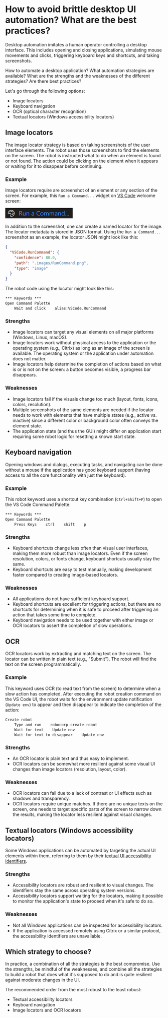 # How to avoid brittle desktop UI automation? What are the best practices?

Desktop automation imitates a human operator controlling a desktop interface. This includes opening and closing applications, simulating mouse movements and clicks, triggering keyboard keys and shortcuts, and taking screenshots.

How to automate a desktop application? What automation strategies are available? What are the strengths and the weaknesses of the different strategies? Are there best practices?

Let's go through the following options:

- Image locators
- Keyboard navigation
- OCR (optical character recognition)
- Textual locators (Windows accessibility locators)

## Image locators

The image locator strategy is based on taking screenshots of the user interface elements. The robot uses those screenshots to find the elements on the screen. The robot is instructed what to do when an element is found or not found. The action could be clicking on the element when it appears or waiting for it to disappear before continuing.

### Example

Image locators require are screenshot of an element or any section of the screen. For example, this `Run a Command...` widget on [VS Code](https://code.visualstudio.com/) welcome screen:

![Run a Command widget on VS Code welcome screen](RunCommand.png)

In addition to the screenshot, one can create a named locator for the image. The locator metadata is stored in JSON format. Using the `Run a Command...` screenshot as an example, the locator JSON might look like this:

```json
{
  "VSCode.RunCommand": {
    "confidence": 80.0,
    "path": ".images/RunCommand.png",
    "type": "image"
  }
}
```

The robot code using the locator might look like this:

```robot
*** Keywords ***
Open Command Palette
    Wait and click    alias:VSCode.RunCommand
```

### Strengths

- Image locators can target any visual elements on all major platforms (Windows, Linux, macOS).
- Image locators work without physical access to the application or the operating system (e.g., Citrix) as long as an image of the screen is available. The operating system or the application under automation does not matter.
- Image locators help determine the completion of actions based on what is or is not on the screen: a button becomes visible, a progress bar disappears.

### Weaknesses

- Image locators fail if the visuals change too much (layout, fonts, icons, colors, resolution).
- Multiple screenshots of the same elements are needed if the locator needs to work with elements that have multiple states (e.g., active vs. inactive) since a different color or background color often conveys the element state.
- The application state (and thus the GUI) might differ on application start requiring some robot logic for resetting a known start state.

## Keyboard navigation

Opening windows and dialogs, executing tasks, and navigating can be done without a mouse if the application has good keyboard support (having access to all the core functionality with just the keyboard).

### Example

This robot keyword uses a shortcut key combination (`Ctrl+Shift+P`) to open the VS Code Command Palette:

```robot
*** Keywords ***
Open Command Palette
    Press Keys    ctrl    shift    p
```

### Strengths

- Keyboard shortcuts change less often than visual user interfaces, making them more robust than image locators. Even if the screen resolution, colors, or fonts change, keyboard shortcuts usually stay the same.
- Keyboard shortcuts are easy to test manually, making development faster compared to creating image-based locators.

### Weaknesses

- All applications do not have sufficient keyboard support.
- Keyboard shortcuts are excellent for triggering actions, but there are no shortcuts for determining when it is safe to proceed after triggering an action that takes some time to complete.
- Keyboard navigation needs to be used together with either image or OCR locators to assert the completion of slow operations.

## OCR

OCR locators work by extracting and matching text on the screen. The locator can be written in plain text (e.g., "Submit"). The robot will find the text on the screen programmatically.

### Example

This keyword uses OCR (to read text from the screen) to determine when a slow action has completed. After executing the robot creation command on the VS Code UI, the robot waits for the environment update notification (`Update env`) to appear and then disappear to indicate the completion of the action:

```robot
Create robot
    Type and run    robocorp-create-robot
    Wait for text    Update env
    Wait for text to disappear    Update env
```

### Strengths

- An OCR locator is plain text and thus easy to implement.
- OCR locators can be somewhat more resilient against some visual UI changes than image locators (resolution, layout, color).

### Weaknesses

- OCR locators can fail due to a lack of contrast or UI effects such as shadows and transparency.
- OCR locators require unique matches. If there are no unique texts on the screen, one needs to target specific parts of the screen to narrow down the results, making the locator less resilient against visual changes.

## Textual locators (Windows accessibility locators)

Some Windows applications can be automated by targeting the actual UI elements within them, referring to them by their [textual UI accessibility identifiers](https://robocorp.com/docs/development-guide/desktop/how-to-find-user-interface-elements-using-locators-and-keyboard-shortcuts-in-windows-applications#inspecting-windows-applications-with-accessibility-insights).

### Strengths

- Accessibility locators are robust and resilient to visual changes. The identifiers stay the same across operating system versions.
- Accessibility locators support waiting for the locators, making it possible to monitor the application's state to proceed when it's safe to do so.

### Weaknesses

- Not all Windows applications can be inspected for accessibility locators.
- If the application is accessed remotely using Citrix or a similar protocol, the accessibility identifiers are unavailable.

## Which strategy to choose?

In practice, a combination of all the strategies is the best compromise. Use the strengths, be mindful of the weaknesses, and combine all the strategies to build a robot that does what it's supposed to do and is quite resilient against moderate changes in the UI.

The recommended order from the most robust to the least robust:

- Textual accessibility locators
- Keyboard navigation
- Image locators and OCR locators

